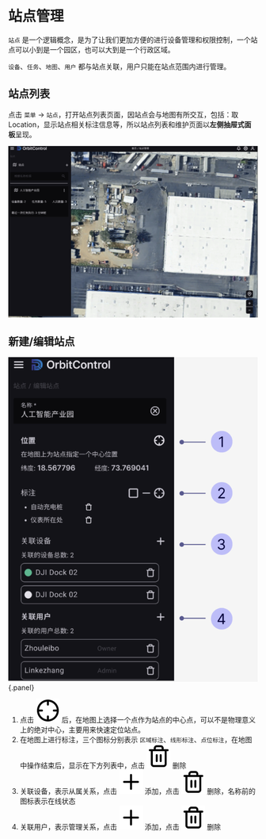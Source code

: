 # 站点管理

`站点` 是一个逻辑概念，是为了让我们更加方便的进行设备管理和权限控制，一个站点可以小到是一个园区，也可以大到是一个行政区域。

`设备`、`任务`、`地图`、`用户` 都与站点关联，用户只能在站点范围内进行管理。

## 站点列表

点击 `菜单` -> `站点`，打开站点列表页面，因站点会与地图有所交互，包括：取 Location，显示站点相关标注信息等，所以站点列表和维护页面以**左侧抽屉式面板**呈现。

![](/images/orbitcontrol/user-guide/sites-panel-site-list.png)

## 新建/编辑站点

![](/images/orbitcontrol/user-guide/sites-panel-site-edit.png){.panel}

1. 点击 ![](/icons/crosshair.svg) 后，在地图上选择一个点作为站点的中心点，可以不是物理意义上的绝对中心，主要用来快速定位站点。
2. 在地图上进行标注，三个图标分别表示 `区域标注`、`线形标注`、`点位标注`，在地图中操作结束后，显示在下方列表中，点击 ![](/icons/trash-2.svg) 删除
3. 关联设备，表示从属关系，点击 ![](/icons/plus.svg) 添加，点击 ![](/icons/trash-2.svg) 删除，名称前的图标表示在线状态
4. 关联用户，表示管理关系，点击 ![](/icons/plus.svg) 添加，点击 ![](/icons/trash-2.svg) 删除